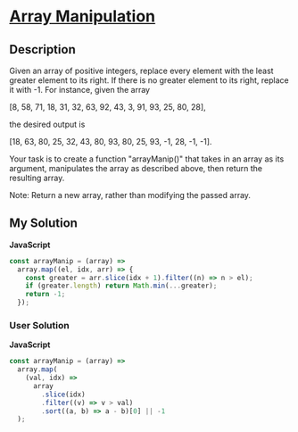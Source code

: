 # [Array Manipulation](https://www.codewars.com/kata/58d5e6c114286c8594000027)

## Description

Given an array of positive integers, replace every element with the least greater element to its right. If there is no greater element to its right, replace it with -1. For instance, given the array

[8, 58, 71, 18, 31, 32, 63, 92, 43, 3, 91, 93, 25, 80, 28],

the desired output is

[18, 63, 80, 25, 32, 43, 80, 93, 80, 25, 93, -1, 28, -1, -1].

Your task is to create a function "arrayManip()" that takes in an array as its argument, manipulates the array as described above, then return the resulting array.

Note: Return a new array, rather than modifying the passed array.

## My Solution

**JavaScript**

```js
const arrayManip = (array) =>
  array.map((el, idx, arr) => {
    const greater = arr.slice(idx + 1).filter((n) => n > el);
    if (greater.length) return Math.min(...greater);
    return -1;
  });
```

### User Solution

**JavaScript**

```js
const arrayManip = (array) =>
  array.map(
    (val, idx) =>
      array
        .slice(idx)
        .filter((v) => v > val)
        .sort((a, b) => a - b)[0] || -1
  );
```
